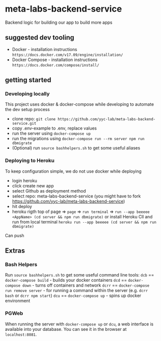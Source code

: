 # meta-labs-backend-service
Backend logic for building our app to build more apps

## suggested dev tooling
- Docker - installation instructions `https://docs.docker.com/v17.09/engine/installation/`
- Docker Compose - installation instructions `https://docs.docker.com/compose/install/`

## getting started
### Developing locally
This project uses docker & docker-compose while developing to automate the dev setup process
- clone repo: `git clone https://github.com/yyc-lab/meta-labs-backend-service.git`
- copy .env-example to .env, replace values
- run the server using `docker-compose up`
- run the migrations using `docker-compose run --rm server npm run dbmigrate`
- (Optional) run `source bashhelpers.sh` to get some useful aliases

### Deploying to Heroku
To keep configuration simple, we do not use docker while deploying
- login heroku
- click create new app
- select Github as deployment method
- select repo: meta-labs-backend-service (you might have to fork https://github.com/yyc-lab/meta-labs-backend-service)
- hit deploy
- heroku rigth top of page => `page` => `run terminal` => `run --app beeeee <AppName> (cd server && npm run dbmigrate)`
  or install Heroku ClI and run from local terminal `heroku run --app beeeee (cd server && npm run dbmigrate)`

Can push

## Extras

### Bash Helpers
Run `source bashhelpers.sh` to get some useful command line tools:
`dcb` == `docker-compose build` - builds your docker containers
`dcd` == `docker-compose down` - turns off containers and network
`dcrr` == `docker-compose run remove server` - for running a command within the server (e.g. `dcrr bash` or `dcrr npm start`)
`dcu` == `docker-compose up` - spins up docker environment

### PGWeb

When running the server with `docker-compose up` or `dcu`, a web interface is available into your database.
You can see it in the browser at `localhost:8081`.